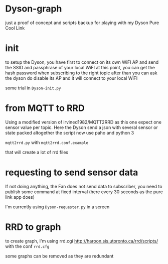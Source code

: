 Dyson-graph
===========

just a proof of concept and scripts backup for playing with my Dyson Pure Cool Link

# init

to setup the Dyson, you have first to connect on its own WiFI AP and send the SSID and passphrase of your local WiFI
at this point, you can get the hash password when subscribing to the right topic
after than you can ask the dyson do disable its AP and it will connect to your local WiFI

some trial in `Dyson-init.py`

# from MQTT to RRD

Using a modified version of irvined1982/MQTT2RRD as this one expect one sensor value per topic.
Here the Dyson send a json with several sensor or state packed altogether
the script now use paho and python 3

`mqtt2rrd.py` with `mqtt2rrd.conf.example`

that will create a lot of rrd files

# requesting to send sensor data

If not doing anything, the Fan does not send data to subscriber, you need to publish some command at fixed interval (here every 30 seconds as the pure link app does)

I'm currently using `Dyson-requester.py` in a screen

# RRD to graph

to create graph, I'm using rrd.cgi
http://haroon.sis.utoronto.ca/rrd/scripts/
with the conf `rrd.cfg`

some graphs can be removed as they are redundant
